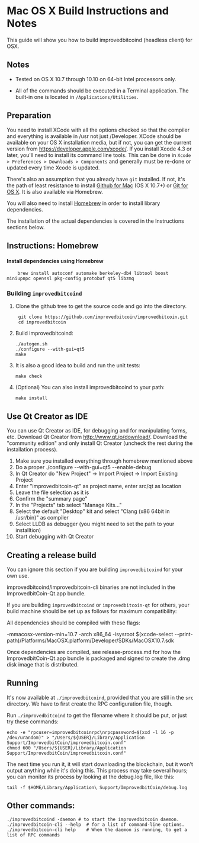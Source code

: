 Mac OS X Build Instructions and Notes
====================================
This guide will show you how to build improvedbitcoind (headless client) for OSX.

Notes
-----

* Tested on OS X 10.7 through 10.10 on 64-bit Intel processors only.

* All of the commands should be executed in a Terminal application. The
built-in one is located in `/Applications/Utilities`.

Preparation
-----------

You need to install XCode with all the options checked so that the compiler
and everything is available in /usr not just /Developer. XCode should be
available on your OS X installation media, but if not, you can get the
current version from https://developer.apple.com/xcode/. If you install
Xcode 4.3 or later, you'll need to install its command line tools. This can
be done in `Xcode > Preferences > Downloads > Components` and generally must
be re-done or updated every time Xcode is updated.

There's also an assumption that you already have `git` installed. If
not, it's the path of least resistance to install [Github for Mac](https://mac.github.com/)
(OS X 10.7+) or
[Git for OS X](https://code.google.com/p/git-osx-installer/). It is also
available via Homebrew.

You will also need to install [Homebrew](http://brew.sh) in order to install library
dependencies.

The installation of the actual dependencies is covered in the Instructions
sections below.

Instructions: Homebrew
----------------------

#### Install dependencies using Homebrew

        brew install autoconf automake berkeley-db4 libtool boost miniupnpc openssl pkg-config protobuf qt5 libzmq

### Building `improvedbitcoind`

1. Clone the github tree to get the source code and go into the directory.

        git clone https://github.com/improvedbitcoin/improvedbitcoin.git
        cd improvedbitcoin

2.  Build improvedbitcoind:

        ./autogen.sh
        ./configure --with-gui=qt5
        make

3.  It is also a good idea to build and run the unit tests:

        make check

4.  (Optional) You can also install improvedbitcoind to your path:

        make install

Use Qt Creator as IDE
------------------------
You can use Qt Creator as IDE, for debugging and for manipulating forms, etc.
Download Qt Creator from http://www.qt.io/download/. Download the "community edition" and only install Qt Creator (uncheck the rest during the installation process).

1. Make sure you installed everything through homebrew mentioned above
2. Do a proper ./configure --with-gui=qt5 --enable-debug
3. In Qt Creator do "New Project" -> Import Project -> Import Existing Project
4. Enter "improvedbitcoin-qt" as project name, enter src/qt as location
5. Leave the file selection as it is
6. Confirm the "summary page"
7. In the "Projects" tab select "Manage Kits..."
8. Select the default "Desktop" kit and select "Clang (x86 64bit in /usr/bin)" as compiler
9. Select LLDB as debugger (you might need to set the path to your installtion)
10. Start debugging with Qt Creator

Creating a release build
------------------------
You can ignore this section if you are building `improvedbitcoind` for your own use.

improvedbitcoind/improvedbitcoin-cli binaries are not included in the ImprovedbitCoin-Qt.app bundle.

If you are building `improvedbitcoind` or `improvedbitcoin-qt` for others, your build machine should be set up
as follows for maximum compatibility:

All dependencies should be compiled with these flags:

 -mmacosx-version-min=10.7
 -arch x86_64
 -isysroot $(xcode-select --print-path)/Platforms/MacOSX.platform/Developer/SDKs/MacOSX10.7.sdk

Once dependencies are compiled, see release-process.md for how the ImprovedbitCoin-Qt.app
bundle is packaged and signed to create the .dmg disk image that is distributed.

Running
-------

It's now available at `./improvedbitcoind`, provided that you are still in the `src`
directory. We have to first create the RPC configuration file, though.

Run `./improvedbitcoind` to get the filename where it should be put, or just try these
commands:

    echo -e "rpcuser=improvedbitcoinrpc\nrpcpassword=$(xxd -l 16 -p /dev/urandom)" > "/Users/${USER}/Library/Application Support/ImprovedbitCoin/improvedbitcoin.conf"
    chmod 600 "/Users/${USER}/Library/Application Support/ImprovedbitCoin/improvedbitcoin.conf"

The next time you run it, it will start downloading the blockchain, but it won't
output anything while it's doing this. This process may take several hours;
you can monitor its process by looking at the debug.log file, like this:

    tail -f $HOME/Library/Application\ Support/ImprovedbitCoin/debug.log

Other commands:
-------

    ./improvedbitcoind -daemon # to start the improvedbitcoin daemon.
    ./improvedbitcoin-cli --help  # for a list of command-line options.
    ./improvedbitcoin-cli help    # When the daemon is running, to get a list of RPC commands
